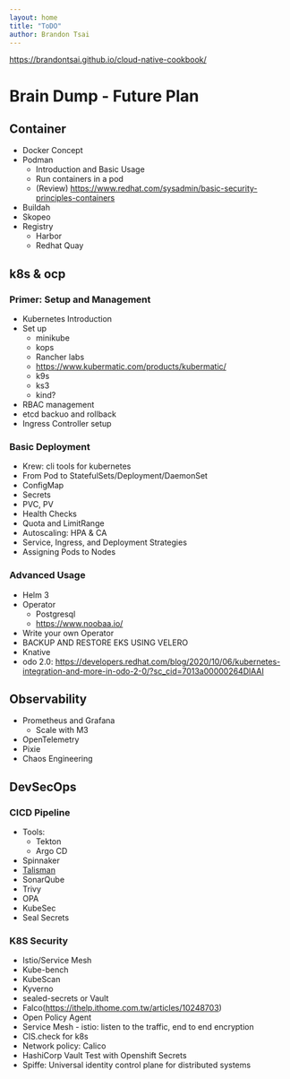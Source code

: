 ```yaml
---
layout: home
title: "ToDO"
author: Brandon Tsai
---
```


https://brandontsai.github.io/cloud-native-cookbook/


Brain Dump - Future Plan
================================================

Container
-------

- Docker Concept
- Podman
  - Introduction and Basic Usage
  - Run containers in a pod
  - (Review) https://www.redhat.com/sysadmin/basic-security-principles-containers
- Buildah
- Skopeo
- Registry
  - Harbor
  - Redhat Quay


k8s & ocp
--------

### Primer: Setup and Management

- Kubernetes Introduction
- Set up
  - minikube
  - kops
  - Rancher labs
  - https://www.kubermatic.com/products/kubermatic/
  - k9s
  - ks3
  - kind?
- RBAC management
- etcd backuo and rollback
- Ingress Controller setup

### Basic Deployment

- Krew: cli tools for kubernetes
- From Pod to StatefulSets/Deployment/DaemonSet
- ConfigMap
- Secrets
- PVC, PV
- Health Checks
- Quota and LimitRange
- Autoscaling: HPA & CA
- Service, Ingress, and Deployment Strategies
- Assigning Pods to Nodes

### Advanced Usage

- Helm 3
- Operator
  - Postgresql
  - https://www.noobaa.io/
- Write your own Operator
- BACKUP AND RESTORE EKS USING VELERO
- Knative 
- odo 2.0: https://developers.redhat.com/blog/2020/10/06/kubernetes-integration-and-more-in-odo-2-0/?sc_cid=7013a00000264DlAAI

Observability
----------------------------------------------------------------

- Prometheus and Grafana
  - Scale with M3
- OpenTelemetry
- Pixie
- Chaos Engineering

DevSecOps 
----------------------------------------------------------------

### CICD Pipeline

- Tools:
  * Tekton
  * Argo CD
- Spinnaker
- [Talisman](https://github.com/thoughtworks/talisman)
- SonarQube
- Trivy
- OPA
- KubeSec
- Seal Secrets

### K8S Security

- Istio/Service Mesh
- Kube-bench
- KubeScan
- Kyverno
- sealed-secrets or Vault
- Falco(https://ithelp.ithome.com.tw/articles/10248703)
- Open Policy Agent
- Service Mesh - istio: listen to the traffic, end to end encryption
- CIS.check for k8s
- Network policy: Calico
- HashiCorp Vault Test with Openshift Secrets
- Spiffe: Universal identity control plane for distributed systems